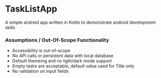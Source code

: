 # TaskListApp
A simple android app written in Kotlin to demonstrate android development skills

### Assumptions / Out-Of-Scope Functionality
- Accessibility is out-of-scope
- No API calls or persistent data with local database
- Default themeing and no light/dark mode support
- Empty tasks are acceptable, default value used for Title only
- No validation on input fields